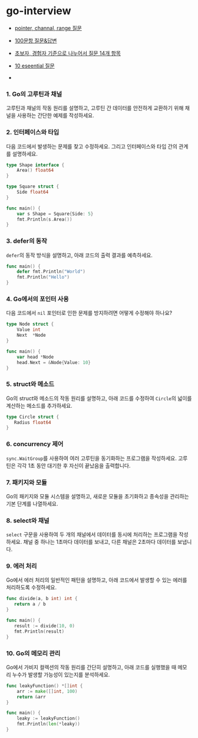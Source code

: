 # go-interview
- [pointer, channal, range 질문](https://medium.com/@ninucium/go-interview-questions-part-1-pointers-channels-and-range-67c61345cf3c)
- [100문항 질문&답변](https://www.turing.com/interview-questions/golang)
- [초보자, 경험자 기준으로 나누어서 질문 14개 항목](https://www.interviewbit.com/golang-interview-questions/)
- [10 eseential 질문](https://www.toptal.com/golang/interview-questions)

- 
### 1. **Go의 고루틴과 채널**
고루틴과 채널의 작동 원리를 설명하고, 고루틴 간 데이터를 안전하게 교환하기 위해 채널을 사용하는 간단한 예제를 작성하세요.



### 2. **인터페이스와 타입**
다음 코드에서 발생하는 문제를 찾고 수정하세요. 그리고 인터페이스와 타입 간의 관계를 설명하세요.
 ```go
 type Shape interface {
     Area() float64
 }

 type Square struct {
     Side float64
 }

 func main() {
     var s Shape = Square{Side: 5}
     fmt.Println(s.Area())
 }
 ```


### 3. **defer의 동작**
`defer`의 동작 방식을 설명하고, 아래 코드의 출력 결과를 예측하세요.
 ```go
 func main() {
     defer fmt.Println("World")
     fmt.Println("Hello")
 }
 ```

### 4. **Go에서의 포인터 사용**
다음 코드에서 `nil` 포인터로 인한 문제를 방지하려면 어떻게 수정해야 하나요?
 ```go
 type Node struct {
     Value int
     Next  *Node
 }

 func main() {
     var head *Node
     head.Next = &Node{Value: 10}
 }
 ```

### 5. **struct와 메소드**
Go의 struct와 메소드의 작동 원리를 설명하고, 아래 코드를 수정하여 `Circle`의 넓이를 계산하는 메소드를 추가하세요.
```go
type Circle struct {
   Radius float64
}
```

### 6. **concurrency 제어**
`sync.WaitGroup`를 사용하여 여러 고루틴을 동기화하는 프로그램을 작성하세요. 고루틴은 각각 1초 동안 대기한 후 자신이 끝났음을 출력합니다.

### 7. **패키지와 모듈**
Go의 패키지와 모듈 시스템을 설명하고, 새로운 모듈을 초기화하고 종속성을 관리하는 기본 단계를 나열하세요.

### 8. **select와 채널**
`select` 구문을 사용하여 두 개의 채널에서 데이터를 동시에 처리하는 프로그램을 작성하세요. 채널 중 하나는 1초마다 데이터를 보내고, 다른 채널은 2초마다 데이터를 보냅니다.

### 9. **에러 처리**
Go에서 에러 처리의 일반적인 패턴을 설명하고, 아래 코드에서 발생할 수 있는 에러를 처리하도록 수정하세요.
```go
func divide(a, b int) int {
   return a / b
}

func main() {
   result := divide(10, 0)
   fmt.Println(result)
}
```

### 10. **Go의 메모리 관리**
Go에서 가비지 컬렉션의 작동 원리를 간단히 설명하고, 아래 코드를 실행했을 때 메모리 누수가 발생할 가능성이 있는지를 분석하세요.
 ```go
 func leakyFunction() *[]int {
     arr := make([]int, 100)
     return &arr
 }

 func main() {
     leaky := leakyFunction()
     fmt.Println(len(*leaky))
 }
 ```
